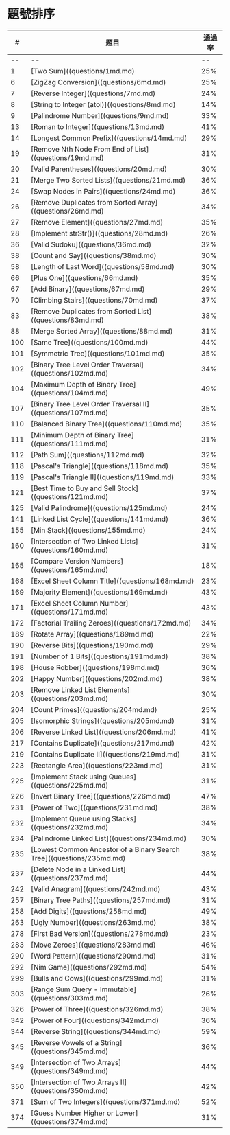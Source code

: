 # 題號排序 
| #     | 題目                                                                | 通過率     | 
|-----|-----------------------------------------------------------------------|-----|
| -- | -- | -- |
| 1   | [Two Sum]((questions/1md.md)                                          | 25% |
| 6   | [ZigZag Conversion]((questions/6md.md)                                | 25% |
| 7   | [Reverse Integer]((questions/7md.md)                                  | 24% |
| 8   | [String to Integer (atoi)]((questions/8md.md)                         | 14% |
| 9   | [Palindrome Number]((questions/9md.md)                                | 33% |
| 13  | [Roman to Integer]((questions/13md.md)                                | 41% |
| 14  | [Longest Common Prefix]((questions/14md.md)                           | 29% |
| 19  | [Remove Nth Node From End of List]((questions/19md.md)                | 31% |
| 20  | [Valid Parentheses]((questions/20md.md)                               | 30% |
| 21  | [Merge Two Sorted Lists]((questions/21md.md)                          | 36% |
| 24  | [Swap Nodes in Pairs]((questions/24md.md)                             | 36% |
| 26  | [Remove Duplicates from Sorted Array]((questions/26md.md)             | 34% |
| 27  | [Remove Element]((questions/27md.md)                                  | 35% |
| 28  | [Implement strStr()]((questions/28md.md)                              | 26% |
| 36  | [Valid Sudoku]((questions/36md.md)                                    | 32% |
| 38  | [Count and Say]((questions/38md.md)                                   | 30% |
| 58  | [Length of Last Word]((questions/58md.md)                             | 30% |
| 66  | [Plus One]((questions/66md.md)                                        | 35% |
| 67  | [Add Binary]((questions/67md.md)                                      | 29% |
| 70  | [Climbing Stairs]((questions/70md.md)                                 | 37% |
| 83  | [Remove Duplicates from Sorted List]((questions/83md.md)              | 38% |
| 88  | [Merge Sorted Array]((questions/88md.md)                              | 31% |
| 100 | [Same Tree]((questions/100md.md)                                      | 44% |
| 101 | [Symmetric Tree]((questions/101md.md)                                 | 35% |
| 102 | [Binary Tree Level Order Traversal]((questions/102md.md)              | 34% |
| 104 | [Maximum Depth of Binary Tree]((questions/104md.md)                   | 49% |
| 107 | [Binary Tree Level Order Traversal II]((questions/107md.md)           | 35% |
| 110 | [Balanced Binary Tree]((questions/110md.md)                           | 35% |
| 111 | [Minimum Depth of Binary Tree]((questions/111md.md)                   | 31% |
| 112 | [Path Sum]((questions/112md.md)                                       | 32% |
| 118 | [Pascal's Triangle]((questions/118md.md)                              | 35% |
| 119 | [Pascal's Triangle II]((questions/119md.md)                           | 33% |
| 121 | [Best Time to Buy and Sell Stock]((questions/121md.md)                | 37% |
| 125 | [Valid Palindrome]((questions/125md.md)                               | 24% |
| 141 | [Linked List Cycle]((questions/141md.md)                              | 36% |
| 155 | [Min Stack]((questions/155md.md)                                      | 24% |
| 160 | [Intersection of Two Linked Lists]((questions/160md.md)               | 31% |
| 165 | [Compare Version Numbers]((questions/165md.md)                        | 18% |
| 168 | [Excel Sheet Column Title]((questions/168md.md)                       | 23% |
| 169 | [Majority Element]((questions/169md.md)                               | 43% |
| 171 | [Excel Sheet Column Number]((questions/171md.md)                      | 43% |
| 172 | [Factorial Trailing Zeroes]((questions/172md.md)                      | 34% |
| 189 | [Rotate Array]((questions/189md.md)                                   | 22% |
| 190 | [Reverse Bits]((questions/190md.md)                                   | 29% |
| 191 | [Number of 1 Bits]((questions/191md.md)                               | 38% |
| 198 | [House Robber]((questions/198md.md)                                   | 36% |
| 202 | [Happy Number]((questions/202md.md)                                   | 38% |
| 203 | [Remove Linked List Elements]((questions/203md.md)                    | 30% |
| 204 | [Count Primes]((questions/204md.md)                                   | 25% |
| 205 | [Isomorphic Strings]((questions/205md.md)                             | 31% |
| 206 | [Reverse Linked List]((questions/206md.md)                            | 41% |
| 217 | [Contains Duplicate]((questions/217md.md)                             | 42% |
| 219 | [Contains Duplicate II]((questions/219md.md)                          | 31% |
| 223 | [Rectangle Area]((questions/223md.md)                                 | 31% |
| 225 | [Implement Stack using Queues]((questions/225md.md)                   | 31% |
| 226 | [Invert Binary Tree]((questions/226md.md)                             | 47% |
| 231 | [Power of Two]((questions/231md.md)                                   | 38% |
| 232 | [Implement Queue using Stacks]((questions/232md.md)                   | 34% |
| 234 | [Palindrome Linked List]((questions/234md.md)                         | 30% |
| 235 | [Lowest Common Ancestor of a Binary Search Tree]((questions/235md.md) | 38% |
| 237 | [Delete Node in a Linked List]((questions/237md.md)                   | 44% |
| 242 | [Valid Anagram]((questions/242md.md)                                  | 43% |
| 257 | [Binary Tree Paths]((questions/257md.md)                              | 31% |
| 258 | [Add Digits]((questions/258md.md)                                     | 49% |
| 263 | [Ugly Number]((questions/263md.md)                                    | 38% |
| 278 | [First Bad Version]((questions/278md.md)                              | 23% |
| 283 | [Move Zeroes]((questions/283md.md)                                    | 46% |
| 290 | [Word Pattern]((questions/290md.md)                                   | 31% |
| 292 | [Nim Game]((questions/292md.md)                                       | 54% |
| 299 | [Bulls and Cows]((questions/299md.md)                                 | 31% |
| 303 | [Range Sum Query - Immutable]((questions/303md.md)                    | 26% |
| 326 | [Power of Three]((questions/326md.md)                                 | 38% |
| 342 | [Power of Four]((questions/342md.md)                                  | 36% |
| 344 | [Reverse String]((questions/344md.md)                                 | 59% |
| 345 | [Reverse Vowels of a String]((questions/345md.md)                     | 36% |
| 349 | [Intersection of Two Arrays]((questions/349md.md)                     | 44% |
| 350 | [Intersection of Two Arrays II]((questions/350md.md)                  | 42% |
| 371 | [Sum of Two Integers]((questions/371md.md)                            | 52% |
| 374 | [Guess Number Higher or Lower]((questions/374md.md)                   | 31% |